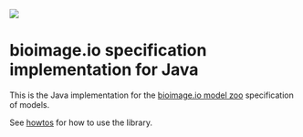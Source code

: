 [![](https://travis-ci.com/bioimage-io/java-bioimage-io.svg?branch=master)](https://travis-ci.com/bioimage-io/java-bioimage-io)

# bioimage.io specification implementation for Java

This is the Java implementation for the [bioimage.io model zoo](https://bioimage.io) specification of models.

See [howtos](src/test/java/io/bioimage/specification/howto) for how to use the library.

